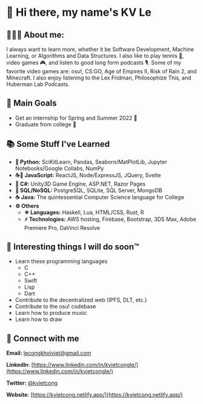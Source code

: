 # 👋 Hi there, my name's KV Le

## 👨🏻‍💻 About me:
I always want to learn more, whether it be Software Development, Machine Learning,
or Algorithms and Data Structures. I also like to play tennis 🎾, video games 🎮, and
listen to good long form podcasts 🎙. Some of my favorite video games are: osu!, CS:GO,
Age of Empires II, Risk of Rain 2, and Minecraft. I also enjoy listening to the Lex
Fridman, Philosophize This, and Huberman Lab Podcasts.

## 🥇 Main Goals
- Get an internship for Spring and Summer 2022 💼
- Graduate from college 🏫

## 📚 Some Stuff I've Learned
- **🐍 Python:** SciKitLearn, Pandas, Seaborn/MatPlotLib, 
  Jupyter Notebooks/Google Collabs, NumPy
- **☕📜 JavaScript:** ReactJS, Node/ExpressJS, JQuery, Svelte
- **🎼 C#:** Unity3D Game Engine, ASP.NET, Razor Pages
- **💾 SQL/NoSQL:** PostgreSQL, SQLite, SQL Server, MongoDB
- **☕ Java:** The quintessential Computer Science language for College
- **⚙ Others**
  - **⚛ Languages:** Haskell, Lua, HTML/CSS, Rust, R
  - **⚡ Technologies:** AWS hosting, Firebase, Bootstrap, 3DS Max,
Adobe Premiere Pro, DaVinci Resolve

## 📅 Interesting things I will do soon:tm:
- Learn these programming languages
  - C
  - C++
  - Swift
  - Lisp
  - Dart
- Contribute to the decentralized web (IPFS, DLT, etc.)
- Contribute to the osu! codebase
- Learn how to produce music
- Learn how to draw

## 🔌 Connect with me
**Email:** lecongkhoiviet@gmail.com

**LinkedIn**:
[https://www.linkedin.com/in/kvietcongle/](https://www.linkedin.com/in/kvietcongle/)

**Twitter:** [@kvietcong](https://twitter.com/kvietcong)

**Website**: [https://kvietcong.netlify.app/](https://kvietcong.netlify.app/)
